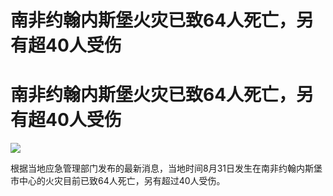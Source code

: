 # 南非约翰内斯堡火灾已致64人死亡，另有超40人受伤

# 南非约翰内斯堡火灾已致64人死亡，另有超40人受伤

![](https://inews.gtimg.com/om_bt/OXiZYn9egF_tT45hvnFfZgiicmx3sSfG3gyHyqXrJydTsAA/1000)

根据当地应急管理部门发布的最新消息，当地时间8月31日发生在南非约翰内斯堡市中心的火灾目前已致64人死亡，另有超过40人受伤。

